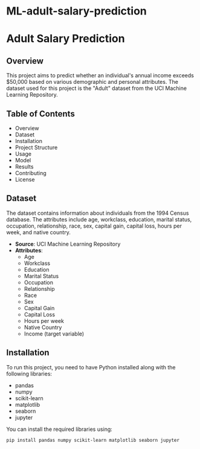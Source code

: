 # ML-adult-salary-prediction
# Adult Salary Prediction

## Overview
This project aims to predict whether an individual's annual income exceeds $50,000 based on various demographic and personal attributes. The dataset used for this project is the "Adult" dataset from the UCI Machine Learning Repository.

## Table of Contents
- Overview
- Dataset
- Installation
- Project Structure
- Usage
- Model
- Results
- Contributing
- License

## Dataset
The dataset contains information about individuals from the 1994 Census database. The attributes include age, workclass, education, marital status, occupation, relationship, race, sex, capital gain, capital loss, hours per week, and native country.

- **Source**: UCI Machine Learning Repository
- **Attributes**:
  - Age
  - Workclass
  - Education
  - Marital Status
  - Occupation
  - Relationship
  - Race
  - Sex
  - Capital Gain
  - Capital Loss
  - Hours per week
  - Native Country
  - Income (target variable)

## Installation
To run this project, you need to have Python installed along with the following libraries:
- pandas
- numpy
- scikit-learn
- matplotlib
- seaborn
- jupyter

You can install the required libraries using:
```bash
pip install pandas numpy scikit-learn matplotlib seaborn jupyter

